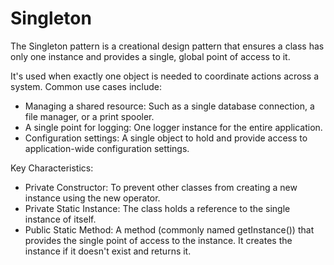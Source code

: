 # Singleton
The Singleton pattern is a creational design pattern that ensures a class has only one instance and provides a single, global point of access to it.

It's used when exactly one object is needed to coordinate actions across a system. Common use cases include:
- Managing a shared resource: Such as a single database connection, a file manager, or a print spooler.
- A single point for logging: One logger instance for the entire application.
- Configuration settings: A single object to hold and provide access to application-wide configuration settings.

Key Characteristics:
- Private Constructor: To prevent other classes from creating a new instance using the new operator.
- Private Static Instance: The class holds a reference to the single instance of itself.
- Public Static Method: A method (commonly named getInstance()) that provides the single point of access to the instance. It creates the instance if it doesn't exist and returns it.
